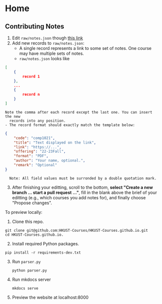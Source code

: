 # Home

## Contributing Notes

1. Edit `raw/notes.json` though [this link](https://github.com/HKUST-Courses/HKUST-Courses.github.io/edit/master/raw/notes.json)
2. Add new records to `raw/notes.json`:
    - A single record represents a link to some set of notes. One course may have
      multiple sets of notes.
    - `raw/notes.json` looks like
```json
[
    { 
        record 1
    },
    ...
    { 
        record n
    }
]
```
    Note the comma after each record except the last one. You can insert the new
      records into any position.
    - The record format should exactly match the template below:
```json
{
    "code": "comp1021",
    "title": "Text displayed on the link",
    "link": "https://...",
    "offering": "22-23Fall",
    "format": "PDF", 
    "author": "Your name, optional.",
    "remark": "Optional"
}
```
      Note: All field values must be surronded by a double quotation mark.
3. After finishing your editting, scroll to the bottom, **select "Create a new
   branch ... start a pull request ..."**, fill in the blank above the brief of
   your editting (e.g., which courses you add notes for), and finally choose "Propose changes".

To preview locally:

1. Clone this repo.
```shell
git clone git@github.com:HKUST-Courses/HKUST-Courses.github.io.git
cd HKUST-Courses.github.io.
```
2. Install required Python packages.
```shell
pip install -r requirements-dev.txt
```
3. Run `parser.py`
   ```shell
   python parser.py
   ```
4. Run mkdocs server
   ```shell
   mkdocs serve
   ```
4. Preview the website at localhost:8000
